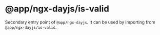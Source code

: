 # @app/ngx-dayjs/is-valid

Secondary entry point of `@app/ngx-dayjs`. It can be used by importing from `@app/ngx-dayjs/is-valid`.
